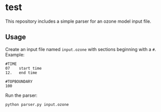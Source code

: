 # test

This repository includes a simple parser for an ozone model input file.

## Usage

Create an input file named `input.ozone` with sections beginning with a `#`.
Example:

```
#TIME
07    start time
12.   end time

#TOPBOUNDARY
100
```

Run the parser:

```
python parser.py input.ozone
```

